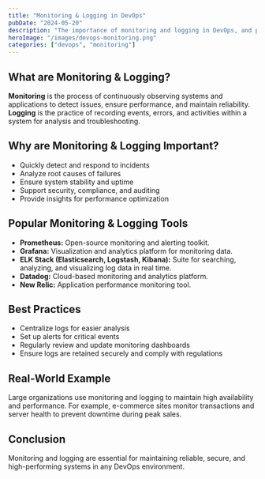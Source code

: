 ```yaml
---
title: "Monitoring & Logging in DevOps"
pubDate: "2024-05-20"
description: "The importance of monitoring and logging in DevOps, and popular tools for implementation."
heroImage: "/images/devops-monitoring.png"
categories: ["devops", "monitoring"]
---
```


## What are Monitoring & Logging?

**Monitoring** is the process of continuously observing systems and applications to detect issues, ensure performance, and maintain reliability. **Logging** is the practice of recording events, errors, and activities within a system for analysis and troubleshooting.

## Why are Monitoring & Logging Important?
- Quickly detect and respond to incidents
- Analyze root causes of failures
- Ensure system stability and uptime
- Support security, compliance, and auditing
- Provide insights for performance optimization

## Popular Monitoring & Logging Tools
- **Prometheus:** Open-source monitoring and alerting toolkit.
- **Grafana:** Visualization and analytics platform for monitoring data.
- **ELK Stack (Elasticsearch, Logstash, Kibana):** Suite for searching, analyzing, and visualizing log data in real time.
- **Datadog:** Cloud-based monitoring and analytics platform.
- **New Relic:** Application performance monitoring tool.

## Best Practices
- Centralize logs for easier analysis
- Set up alerts for critical events
- Regularly review and update monitoring dashboards
- Ensure logs are retained securely and comply with regulations

## Real-World Example
Large organizations use monitoring and logging to maintain high availability and performance. For example, e-commerce sites monitor transactions and server health to prevent downtime during peak sales.

## Conclusion
Monitoring and logging are essential for maintaining reliable, secure, and high-performing systems in any DevOps environment.
